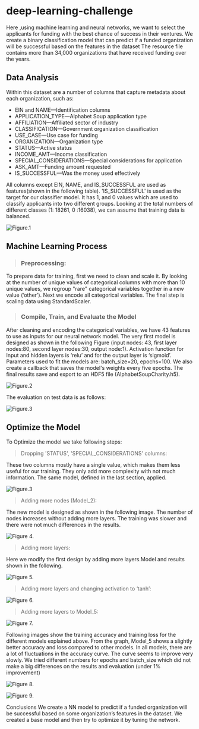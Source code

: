 # deep-learning-challenge
 Here ,using machine learning and neural networks, we want to select the applicants for funding with the best chance of success in their ventures. We create a binary classification model that can predict if a funded organization will be successful based on the features in the dataset
The resource file contains more than 34,000 organizations that have received funding over the years. 

## Data Analysis
Within this dataset are a number of columns that capture metadata about each organization, such as:
- EIN and NAME—Identification columns
- APPLICATION_TYPE—Alphabet Soup application type
- AFFILIATION—Affiliated sector of industry
- CLASSIFICATION—Government organization classification
- USE_CASE—Use case for funding
- ORGANIZATION—Organization type
- STATUS—Active status
- INCOME_AMT—Income classification
- SPECIAL_CONSIDERATIONS—Special considerations for application
- ASK_AMT—Funding amount requested
- IS_SUCCESSFUL—Was the money used effectively

All columns except EIN, NAME, and IS_SUCCESSFUL are used as features(shown in the following table). 'IS_SUCCESSFUL' is used as the target for our classifier model. It has 1, and 0 values which are used to classify applicants into two different groups. Looking at the total numbers of different classes (1: 18261,  0 :16038), we can assume that training data is balanced.

![Figure.1](images/data.png)

## Machine Learning Process
> ### Preprocessing: 

To prepare data for training, first we need to clean and scale it. By looking at the number of unique values of categorical columns with more than 10 unique values, we regroup "rare" categorical variables together in a new value (‘other’). Next we encode all categorical variables.
The final step is scaling data using StandardScaler.

> ### Compile, Train, and Evaluate the Model

After cleaning and encoding the categorical variables, we have 43 features to use as inputs for our neural network model. The very first model is designed as shown in the following Figure (input nodes: 43, first layer nodes:80, second layer nodes:30, output node:1). Activation function for Input and hidden layers is ‘relu’ and for the output layer is ‘sigmoid’.
Parameters used to fit the models are: batch_size=20, epochs=100. We also create a callback that saves the model's weights every five epochs. The final results save and export to an HDF5 file (AlphabetSoupCharity.h5).

![Figure.2](images/firstmodel.png)

The evaluation on test data is as follows: 

![Figure.3](images/firstmodel_test.png)

## Optimize the Model
To Optimize the model we take following steps:

> Dropping 'STATUS',  'SPECIAL_CONSIDERATIONS' columns:

These two columns mostly have a single value, which makes them less useful for our training. They only add more complexity with not much information.
The same model, defined in the last section, applied. 

![Figure.3](images/drop_cols.png)

> Adding more nodes (Model_2):

The new model is designed as shown in the following image. The number of nodes increases without adding more layers. The training was slower and there were not much differences in the results.

![Figure 4.](images/model2_summary.png)

> Adding more layers:

Here we modify the first design by adding more layers.Model and results shown in the following.

![Figure 5.](images/model3_summary.png)

> Adding more layers and changing activation to ‘tanh’:

![Figure 6.](images/model4_summary.png)

> Adding more layers to Model_5:

![Figure 7.](images/model5_summary.png)

Following images show the training accuracy and training loss for the different models explained above.
From the graph, Model_5 shows a slightly better accuracy and loss compared to other models. In all models, there are a lot of fluctuations in the accuracy curve. The curve seems to improve very slowly. We tried different numbers for epochs and batch_size which did not make a big differences on the results and evaluation (under 1% improvement)   

![Figure 8.](images/accuracy.png)

![Figure 9.](images/loss.png)

Conclusions
We create a NN model to predict if a funded organization will be successful based on some organization’s features in the dataset. We created a base model and then try to optimize it by tuning the network. 

